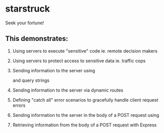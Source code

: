 # starstruck
Seek your fortune!

## This demonstrates:

1.  Using servers to execute "sensitive" code ie. remote decision makers

2.  Using servers to protect access to sensitive data ie. traffic cops

3.  Sending information to the server using <form> and query strings

4.  Sending information to the server via dynamic routes

5.  Defining "catch all" error scenarios to gracefully handle client request errors

6.  Sending information to the server in the body of a POST request using <form>

7.  Retrieving information from the body of a POST request with Express
